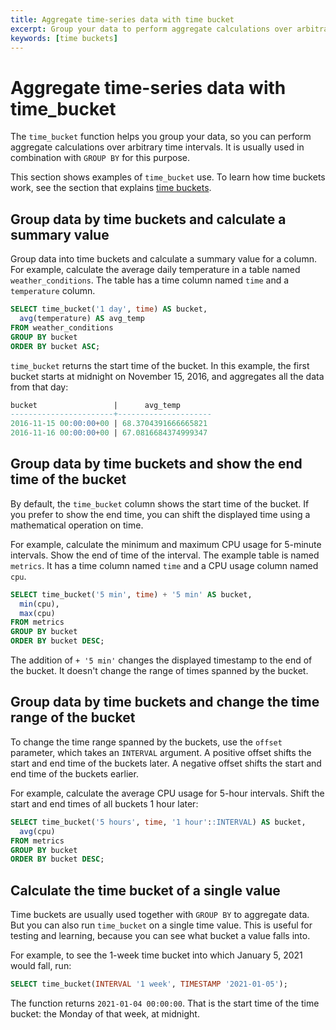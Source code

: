 ```yaml
---
title: Aggregate time-series data with time bucket
excerpt: Group your data to perform aggregate calculations over arbitrary time intervals
keywords: [time buckets]
---
```


# Aggregate time-series data with time_bucket
The `time_bucket` function helps you group your data, so you can perform
aggregate calculations over arbitrary time intervals. It is usually used
in combination with `GROUP BY` for this purpose.

This section shows examples of `time_bucket` use. To learn how time buckets
work, see the section that explains [time buckets][time-buckets].

## Group data by time buckets and calculate a summary value
Group data into time buckets and calculate a summary value for a column. For
example, calculate the average daily temperature in a table named
`weather_conditions`. The table has a time column named `time` and a
`temperature` column.
```sql
SELECT time_bucket('1 day', time) AS bucket,
  avg(temperature) AS avg_temp
FROM weather_conditions
GROUP BY bucket
ORDER BY bucket ASC;
```

`time_bucket` returns the start time of the bucket. In this example, the first
bucket starts at midnight on November 15, 2016, and aggregates all the data from
that day:
```sql
bucket                 |      avg_temp       
-----------------------+---------------------
2016-11-15 00:00:00+00 | 68.3704391666665821
2016-11-16 00:00:00+00 | 67.0816684374999347
```

## Group data by time buckets and show the end time of the bucket
By default, the `time_bucket` column shows the start time of the bucket. If you
prefer to show the end time, you can shift the displayed time using a
mathematical operation on time.

For example, calculate the minimum and maximum CPU usage for 5-minute intervals.
Show the end of time of the interval. The example table is named `metrics`. It
has a time column named `time` and a CPU usage column named `cpu`.
```sql
SELECT time_bucket('5 min', time) + '5 min' AS bucket,
  min(cpu),
  max(cpu)
FROM metrics
GROUP BY bucket
ORDER BY bucket DESC;
```

The addition of `+ '5 min'` changes the displayed timestamp to the end of the
bucket. It doesn't change the range of times spanned by the bucket.

## Group data by time buckets and change the time range of the bucket
To change the time range spanned by the buckets, use the `offset` parameter,
which takes an `INTERVAL` argument. A positive offset shifts the start and end
time of the buckets later. A negative offset shifts the start and end time of
the buckets earlier.

For example, calculate the average CPU usage for 5-hour intervals. Shift the
start and end times of all buckets 1 hour later:
```sql
SELECT time_bucket('5 hours', time, '1 hour'::INTERVAL) AS bucket,
  avg(cpu)
FROM metrics
GROUP BY bucket
ORDER BY bucket DESC;
```

## Calculate the time bucket of a single value
Time buckets are usually used together with `GROUP BY` to aggregate data. But
you can also run `time_bucket` on a single time value. This is useful for
testing and learning, because you can see what bucket a value falls into.

For example, to see the 1-week time bucket into which January 5, 2021 would
fall, run:
```sql
SELECT time_bucket(INTERVAL '1 week', TIMESTAMP '2021-01-05');
```

The function returns `2021-01-04 00:00:00`. That is the start time of the
time bucket: the Monday of that week, at midnight.

[time-buckets]: /timescaledb/:currentVersion:/how-to-guides/time-buckets/
